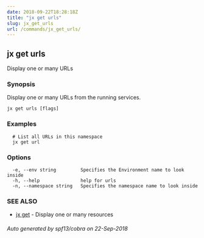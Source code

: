 ```yaml
---
date: 2018-09-22T18:28:18Z
title: "jx get urls"
slug: jx_get_urls
url: /commands/jx_get_urls/
---
```

## jx get urls

Display one or many URLs

### Synopsis

Display one or many URLs from the running services.

```
jx get urls [flags]
```

### Examples

```
  # List all URLs in this namespace
  jx get url
```

### Options

```
  -e, --env string         Specifies the Environment name to look inside
  -h, --help               help for urls
  -n, --namespace string   Specifies the namespace name to look inside
```

### SEE ALSO

* [jx get](/commands/jx_get/)	 - Display one or many resources

###### Auto generated by spf13/cobra on 22-Sep-2018
